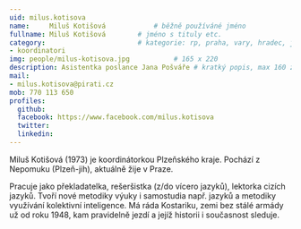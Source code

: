 ```yaml
---
uid: milus.kotisova
name:     Miluš Kotišová      		# běžně používáné jméno
fullname: Miluš Kotišová  		# jméno s tituly etc.
category:                 		# kategorie: rp, praha, vary, hradec, jmk, senat
- koordinatori
img: people/milus-kotisova.jpg           # 165 x 220
description: Asistentka poslance Jana Pošváře # kratký popis, max 160 znaků
mail:
- milus.kotisova@pirati.cz
mob: 770 113 650
profiles:
  github:
  facebook: https://www.facebook.com/milus.kotisova
  twitter:
  linkedin:
---
```


Miluš Kotišová (1973) je koordinátorkou Plzeňského kraje. Pochází z Nepomuku (Plzeň-jih), aktuálně žije v Praze.

Pracuje jako překladatelka, rešeršistka (z/do vícero jazyků), lektorka cizích jazyků. Tvoří nové metodiky výuky i samostudia např. jazyků a metodiky využívání kolektivní inteligence. Má ráda Kostariku, zemi bez stálé armády už od roku 1948, kam pravidelně jezdí a jejíž historii i současnost sleduje.


